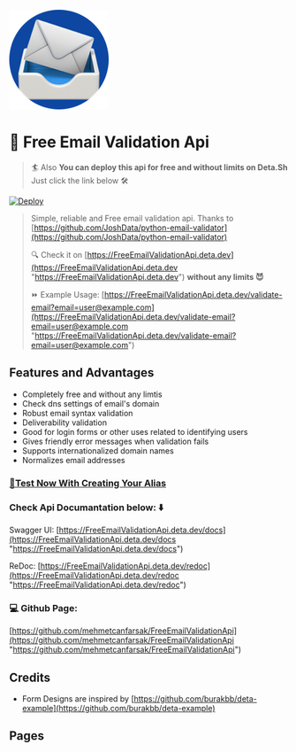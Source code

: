 ![logo](static/apple-touch-icon.png)
# 📨 Free Email Validation Api

> 🏄 Also **You can deploy this api for free and without limits on Deta.Sh** Just click the link below 🛠️  
>   
[![Deploy](https://button.deta.dev/1/svg)](https://go.deta.dev/deploy?repo=https://github.com/mehmetcanfarsak/FreeEmailValidationApi)


> Simple, reliable and Free email validation api. Thanks to [https://github.com/JoshData/python-email-validator](https://github.com/JoshData/python-email-validator)
> 
> 🔍 Check it on [https://FreeEmailValidationApi.deta.dev](https://FreeEmailValidationApi.deta.dev "https://FreeEmailValidationApi.deta.dev")  **without any limits 😈**
> 
> ⏩ Example Usage:  [https://FreeEmailValidationApi.deta.dev/validate-email?email=user@example.com](https://FreeEmailValidationApi.deta.dev/validate-email?email=user@example.com "https://FreeEmailValidationApi.deta.dev/validate-email?email=user@example.com")



## Features and Advantages
* Completely free and without any limtis
* Check dns settings of email's domain
* Robust email syntax validation
* Deliverability validation
* Good for login forms or other uses related to identifying users
* Gives friendly error messages when validation fails
* Supports internationalized domain names
* Normalizes email addresses

### [📝Test Now With Creating Your Alias](https://FreeEmailValidationApi.deta.dev/show-email-validation-form)

### Check Api Documantation below: ⬇️
Swagger UI:  [https://FreeEmailValidationApi.deta.dev/docs](https://FreeEmailValidationApi.deta.dev/docs "https://FreeEmailValidationApi.deta.dev/docs")

ReDoc: [https://FreeEmailValidationApi.deta.dev/redoc](https://FreeEmailValidationApi.deta.dev/redoc "https://FreeEmailValidationApi.deta.dev/redoc")

### 💻 Github Page: 

[https://github.com/mehmetcanfarsak/FreeEmailValidationApi](https://github.com/mehmetcanfarsak/FreeEmailValidationApi "https://github.com/mehmetcanfarsak/FreeEmailValidationApi")


## Credits

* Form Designs are inspired by [https://github.com/burakbb/deta-example](https://github.com/burakbb/deta-example)

## Pages
